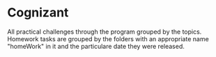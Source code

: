 # Cognizant

All practical challenges through the program grouped by the topics.
Homework tasks are grouped by the folders with an appropriate name "homeWork" in it and the particulare date they were released.
